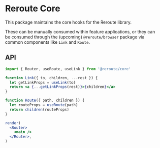 # Reroute Core

This package maintains the core hooks for the Reroute library.

These can be manually consumed within feature applications, or they can be consumed through the
(upcoming) `@reroute/browser` package via common components like `Link` and `Route`.

## API

```jsx
import { Router, useRoute, useLink } from '@reroute/core'

function Link({ to, children, ...rest }) {
  let getLinkProps = useLink(to)
  return <a {...getLinkProps(rest)}>{children}</a>
}

function Route({ path, children }) {
  let routeProps = useRoute(path)
  return children(routeProps)
}

render(
  <Router>
    <main />
  </Router>,
)
```

